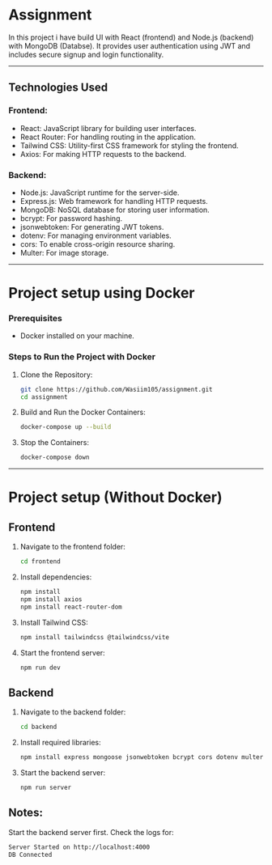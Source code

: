 # Assignment

In this project i have build UI with React (frontend) and Node.js (backend) with MongoDB (Databse). It provides user authentication using JWT and includes secure signup and login functionality.

---

## Technologies Used

### Frontend:

- React: JavaScript library for building user interfaces.
- React Router: For handling routing in the application.
- Tailwind CSS: Utility-first CSS framework for styling the frontend.
- Axios: For making HTTP requests to the backend.

### Backend:

- Node.js: JavaScript runtime for the server-side.
- Express.js: Web framework for handling HTTP requests.
- MongoDB: NoSQL database for storing user information.
- bcrypt: For password hashing.
- jsonwebtoken: For generating JWT tokens.
- dotenv: For managing environment variables.
- cors: To enable cross-origin resource sharing.
- Multer: For image storage.

---

<h1>Project setup using Docker</h1>

### Prerequisites
- Docker installed on your machine.

### Steps to Run the Project with Docker

1. Clone the Repository:
   ```bash
   git clone https://github.com/Wasiim105/assignment.git
   cd assignment
2. Build and Run the Docker Containers:
   ```bash
   docker-compose up --build
3. Stop the Containers:
   ```bash
   docker-compose down

---

<h1>Project setup (Without Docker)</h1>

## Frontend

1. Navigate to the frontend folder:
   ```bash
   cd frontend
   
2. Install dependencies:
   ```bash
   npm install
   npm install axios
   npm install react-router-dom
   
3. Install Tailwind CSS:
   ```bash
   npm install tailwindcss @tailwindcss/vite
   
4. Start the frontend server:
   ```bash
   npm run dev

## Backend

1. Navigate to the backend folder:
   ```bash
   cd backend

2. Install required libraries:
   ```bash
   npm install express mongoose jsonwebtoken bcrypt cors dotenv multer nodemon

3. Start the backend server:
   ```bash
   npm run server

## Notes:
Start the backend server first. Check the logs for:
   ```bash
   Server Started on http://localhost:4000
   DB Connected
